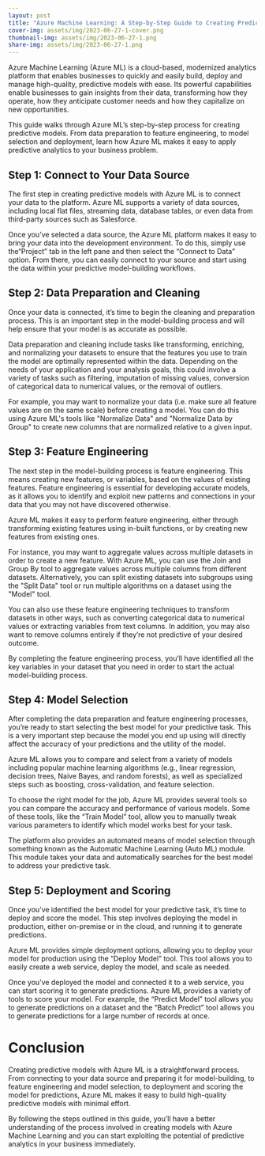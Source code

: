 ```yaml
---
layout: post
title: "Azure Machine Learning: A Step-by-Step Guide to Creating Predictive Models".
cover-img: assets/img/2023-06-27-1-cover.png
thumbnail-img: assets/img/2023-06-27-1.png
share-img: assets/img/2023-06-27-1.png
---
```





 Azure Machine Learning (Azure ML) is a cloud-based, modernized analytics platform that enables businesses to quickly and easily build, deploy and manage high-quality, predictive models with ease. Its powerful capabilities enable businesses to gain insights from their data, transforming how they operate, how they anticipate customer needs and how they capitalize on new opportunities.

This guide walks through Azure ML’s step-by-step process for creating predictive models. From data preparation to feature engineering, to model selection and deployment, learn how Azure ML makes it easy to apply predictive analytics to your business problem.

## Step 1: Connect to Your Data Source 

The first step in creating predictive models with Azure ML is to connect your data to the platform. Azure ML supports a variety of data sources, including local flat files, streaming data, database tables, or even data from third-party sources such as Salesforce.

Once you’ve selected a data source, the Azure ML platform makes it easy to bring your data into the development environment. To do this, simply use the“Project” tab in the left pane and then select the “Connect to Data” option. From there, you can easily connect to your source and start using the data within your predictive model-building workflows. 

## Step 2: Data Preparation and Cleaning 

Once your data is connected, it’s time to begin the cleaning and preparation process. This is an important step in the model-building process and will help ensure that your model is as accurate as possible. 

Data preparation and cleaning include tasks like transforming, enriching, and normalizing your datasets to ensure that the features you use to train the model are optimally represented within the data. Depending on the needs of your application and your analysis goals, this could involve a variety of tasks such as filtering, imputation of missing values, conversion of categorical data to numerical values, or the removal of outliers.

For example, you may want to normalize your data (i.e. make sure all feature values are on the same scale) before creating a model. You can do this using Azure ML's tools like "Normalize Data" and "Normalize Data by Group" to create new columns that are normalized relative to a given input.

## Step 3: Feature Engineering 

The next step in the model-building process is feature engineering. This means creating new features, or variables, based on the values of existing features. Feature engineering is essential for developing accurate models, as it allows you to identify and exploit new patterns and connections in your data that you may not have discovered otherwise. 

Azure ML makes it easy to perform feature engineering, either through transforming existing features using in-built functions, or by creating new features from existing ones. 

For instance, you may want to aggregate values across multiple datasets in order to create a new feature. With Azure ML, you can use the Join and Group By tool to aggregate values across multiple columns from different datasets. Alternatively, you can split existing datasets into subgroups using the "Split Data" tool or run multiple algorithms on a dataset using the "Model" tool.

You can also use these feature engineering techniques to transform datasets in other ways, such as converting categorical data to numerical values or extracting variables from text columns. In addition, you may also want to remove columns entirely if they’re not predictive of your desired outcome. 

By completing the feature engineering process, you’ll have identified all the key variables in your dataset that you need in order to start the actual model-building process.

## Step 4: Model Selection

After completing the data preparation and feature engineering processes, you’re ready to start selecting the best model for your predictive task. This is a very important step because the model you end up using will directly affect the accuracy of your predictions and the utility of the model. 

Azure ML allows you to compare and select from a variety of models including popular machine learning algorithms (e.g., linear regression, decision trees, Naive Bayes, and random forests), as well as specialized steps such as boosting, cross-validation, and feature selection. 

To choose the right model for the job, Azure ML provides several tools so you can compare the accuracy and performance of various models. Some of these tools, like the “Train Model” tool, allow you to manually tweak various parameters to identify which model works best for your task. 

The platform also provides an automated means of model selection through something known as the Automatic Machine Learning (Auto ML) module. This module takes your data and automatically searches for the best model to address your predictive task.

## Step 5: Deployment and Scoring 

Once you’ve identified the best model for your predictive task, it’s time to deploy and score the model. This step involves deploying the model in production, either on-premise or in the cloud, and running it to generate predictions. 

Azure ML provides simple deployment options, allowing you to deploy your model for production using the “Deploy Model” tool. This tool allows you to easily create a web service, deploy the model, and scale as needed. 

Once you’ve deployed the model and connected it to a web service, you can start scoring it to generate predictions. Azure ML provides a variety of tools to score your model. For example, the “Predict Model” tool allows you to generate predictions on a dataset and the “Batch Predict” tool allows you to generate predictions for a large number of records at once. 

# Conclusion

Creating predictive models with Azure ML is a straightforward process. From connecting to your data source and preparing it for model-building, to feature engineering and model selection, to deployment and scoring the model for predictions, Azure ML makes it easy to build high-quality predictive models with minimal effort.

By following the steps outlined in this guide, you’ll have a better understanding of the process involved in creating models with Azure Machine Learning and you can start exploiting the potential of predictive analytics in your business immediately.
